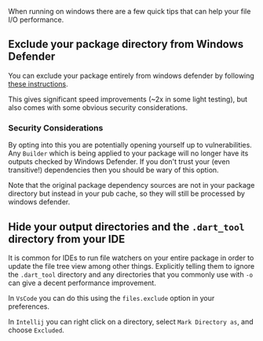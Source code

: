 When running on windows there are a few quick tips that can help your file I/O
performance.

## Exclude your package directory from Windows Defender

You can exclude your package entirely from windows defender by following
[these instructions](https://support.microsoft.com/en-us/help/4028485/windows-10-add-an-exclusion-to-windows-defender-antivirus).

This gives significant speed improvements (~2x in some light testing), but also
comes with some obvious security considerations.

### Security Considerations

By opting into this you are potentially opening yourself up to vulnerabilities.
Any `Builder` which is being applied to your package will no longer have its
outputs checked by Windows Defender. If you don't trust your (even transitive!)
dependencies then you should be wary of this option.

Note that the original package dependency sources are not in your package
directory but instead in your pub cache, so they will still be processed by
windows defender.

## Hide your output directories and the `.dart_tool` directory from your IDE

It is common for IDEs to run file watchers on your entire package in order to
update the file tree view among other things. Explicitly telling them to ignore
the `.dart_tool` directory and any directories that you commonly use with `-o`
can give a decent performance improvement.

In `VsCode` you can do this using the `files.exclude` option in your
preferences.

In `Intellij` you can right click on a directory, select `Mark Directory as`,
and choose `Excluded`.

